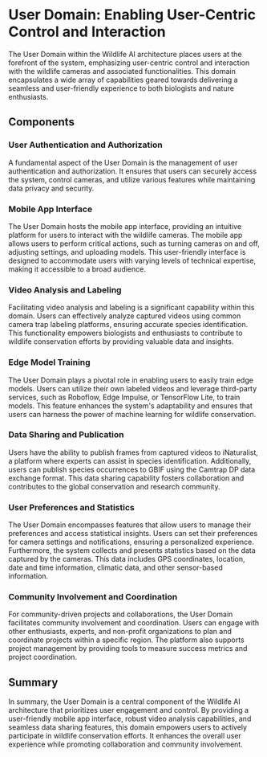 # User Domain: Enabling User-Centric Control and Interaction

The User Domain within the Wildlife AI architecture places users at the forefront of the system, emphasizing user-centric control and interaction with the wildlife cameras and associated functionalities. This domain encapsulates a wide array of capabilities geared towards delivering a seamless and user-friendly experience to both biologists and nature enthusiasts.

## Components

### User Authentication and Authorization
A fundamental aspect of the User Domain is the management of user authentication and authorization. It ensures that users can securely access the system, control cameras, and utilize various features while maintaining data privacy and security.

### Mobile App Interface
The User Domain hosts the mobile app interface, providing an intuitive platform for users to interact with the wildlife cameras. The mobile app allows users to perform critical actions, such as turning cameras on and off, adjusting settings, and uploading models. This user-friendly interface is designed to accommodate users with varying levels of technical expertise, making it accessible to a broad audience.

### Video Analysis and Labeling
Facilitating video analysis and labeling is a significant capability within this domain. Users can effectively analyze captured videos using common camera trap labeling platforms, ensuring accurate species identification. This functionality empowers biologists and enthusiasts to contribute to wildlife conservation efforts by providing valuable data and insights.

### Edge Model Training
The User Domain plays a pivotal role in enabling users to easily train edge models. Users can utilize their own labeled videos and leverage third-party services, such as Roboflow, Edge Impulse, or TensorFlow Lite, to train models. This feature enhances the system's adaptability and ensures that users can harness the power of machine learning for wildlife conservation.

### Data Sharing and Publication
Users have the ability to publish frames from captured videos to iNaturalist, a platform where experts can assist in species identification. Additionally, users can publish species occurrences to GBIF using the Camtrap DP data exchange format. This data sharing capability fosters collaboration and contributes to the global conservation and research community.

### User Preferences and Statistics
The User Domain encompasses features that allow users to manage their preferences and access statistical insights. Users can set their preferences for camera settings and notifications, ensuring a personalized experience. Furthermore, the system collects and presents statistics based on the data captured by the cameras. This data includes GPS coordinates, location, date and time information, climatic data, and other sensor-based information.

### Community Involvement and Coordination
For community-driven projects and collaborations, the User Domain facilitates community involvement and coordination. Users can engage with other enthusiasts, experts, and non-profit organizations to plan and coordinate projects within a specific region. The platform also supports project management by providing tools to measure success metrics and project coordination.

## Summary

In summary, the User Domain is a central component of the Wildlife AI architecture that prioritizes user engagement and control. By providing a user-friendly mobile app interface, robust video analysis capabilities, and seamless data sharing features, this domain empowers users to actively participate in wildlife conservation efforts. It enhances the overall user experience while promoting collaboration and community involvement.
